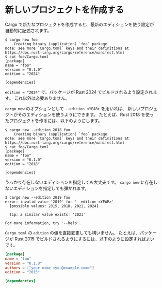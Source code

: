 <!--
# Creating a new project

A new project created with Cargo is configured to use the latest edition by
default:
-->

# 新しいプロジェクトを作成する

Cargo で新たなプロジェクトを作成すると、最新のエディションを使う設定が自動的に記述されます。

```console
$ cargo new foo
    Creating binary (application) `foo` package
note: see more `Cargo.toml` keys and their definitions at https://doc.rust-lang.org/cargo/reference/manifest.html
$ cat foo/Cargo.toml
[package]
name = "foo"
version = "0.1.0"
edition = "2024"

[dependencies]
```

<!--
That `edition = "2024"` setting configures your package to be built using the
Rust 2024 edition. No further configuration needed!

You can use the `--edition <YEAR>` option of `cargo new` to create the project
using some specific edition. For example, creating a new project to use the
Rust 2018 edition could be done like this:
-->

`edition = "2024"` で、パッケージが Rust 2024 でビルドされるよう設定されます。
これ以外は必要ありません。

`cargo new` のオプションとして `--edition <YEAR>` を用いれば、
新しいプロジェクトがそのエディションを使うようにできます。
たとえば、Rust 2018 を使ったプロジェクトを作るには、以下のようにします。

```console
$ cargo new --edition 2018 foo
    Creating binary (application) `foo` package
note: see more `Cargo.toml` keys and their definitions at https://doc.rust-lang.org/cargo/reference/manifest.html
$ cat foo/Cargo.toml
[package]
name = "foo"
version = "0.1.0"
edition = "2018"

[dependencies]
```

<!--
Don't worry about accidentally using an invalid year for the edition; the
`cargo new` invocation will not accept an invalid edition year value:
-->

うっかり存在しないエディションを指定しても大丈夫です。
`cargo new` に存在しないエディションを指定しても弾かれます。

```console
$ cargo new --edition 2019 foo
error: invalid value '2019' for '--edition <YEAR>'
  [possible values: 2015, 2018, 2021, 2024]

  tip: a similar value exists: '2021'

For more information, try '--help'.
```

<!--
You can change the value of the `edition` key by simply editing the
`Cargo.toml` file. For example, to cause your package to be built using the
Rust 2015 edition, you would set the key as in the following example:
-->

`Cargo.toml` の `edition` の値を直接変更しても構いません。
たとえば、パッケージが Rust 2015 でビルドされるようにするには、以下のように設定すればよいです。

```toml
[package]
name = "foo"
version = "0.1.0"
authors = ["your name <you@example.com>"]
edition = "2015"

[dependencies]
```
